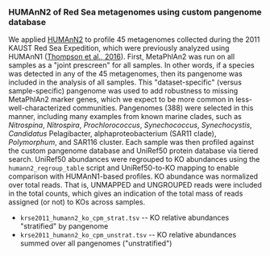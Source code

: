 ### HUMAnN2 of Red Sea metagenomes using custom pangenome database

We applied [HUMAnN2](https://bitbucket.org/biobakery/humann2) to profile 45 metagenomes collected during the 2011 KAUST Red Sea Expedition, which were previously analyzed using HUMAnN1 ([Thompson et al., 2016](http://dx.doi.org/10.1038/ismej.2016.99)). First, MetaPhlAn2 was run on all samples as a "joint prescreen" for all samples. In other words, if a species was detected in any of the 45 metagenomes, then its pangenome was included in the analysis of all samples. This "dataset-specific" (versus sample-specific) pangenome was used to add robustness to missing MetaPhlAn2 marker genes, which we expect to be more common in less-well-characterized communities. Pangenomes (388) were selected in this manner, including many examples from known marine clades, such as *Nitrospina*, *Nitrospira*, *Prochlorococcus*, *Synechococcus*, *Synechocystis*, *Candidatus* Pelagibacter, alphaproteobacterium (SAR11 clade), *Polymorphum*, and SAR116 cluster. Each sample was then profiled against the custom pangenome database and UniRef50 protein database via tiered search. UniRef50 abundances were regrouped to KO abundances using the `humann2_regroup_table` script and UniRef50-to-KO mapping to enable comparison with HUMAnN1-based profiles. KO abundance was normalized over total reads. That is, UNMAPPED and UNGROUPED reads were included in the total counts, which gives an indication of the total mass of reads assigned (or not) to KOs across samples.

* `krse2011_humann2_ko_cpm_strat.tsv` -- KO relative abundances "stratified" by pangenome
* `krse2011_humann2_ko_cpm_unstrat.tsv` -- KO relative abundances summed over all pangenomes ("unstratified")
    
